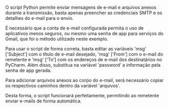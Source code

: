 O script Python permite enviar mensagens de e-mail e arquivos anexos durante a transmissão, basta apenas preencher as credenciais SMTP e os detalhes do e-mail para o envio.

É necessário que a conta de e-mail configurada permita o uso de aplicativos menos seguros, ou mesmo uma senha de app para serviços do Gmail, que foi o método utilizado neste exemplo.

Para usar o script de forma correta, basta editar as variáveis 'msg' ['Subject'] com o título de e-mail desejado, 'msg' ['From'] com o e-mail do remetente e 'msg' ['To'] com os endereços de e-mail dos destinatários no PyCharm. Além disso, substitua na variável 'password' a informação pela senha de app gerada.

Para adicionar arquivos anexos ao corpo do e-mail, será necessário copiar os respectivos caminhos dentro da variável 'arquivos'.

Desta forma, o script funcionará perfeitamente, permitindo ao remetente enviar e-mails de forma automática.
